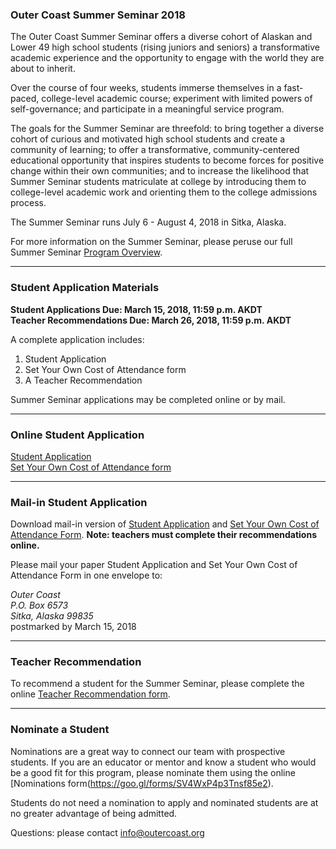 ### Outer Coast Summer Seminar 2018

The Outer Coast Summer Seminar offers a diverse cohort of Alaskan and Lower 49 high school students (rising juniors and seniors) a transformative academic experience and the opportunity to engage with the world they are about to inherit. 

Over the course of four weeks, students immerse themselves in a fast-paced, college-level academic course; experiment with limited powers of self-governance; and participate in a meaningful service program.

The goals for the Summer Seminar are threefold: to bring together a diverse cohort of curious and motivated high school students and create a community of learning; to offer a transformative, community-centered educational opportunity that inspires students to become forces for positive change within their own communities; and to increase the likelihood that Summer Seminar students matriculate at college by introducing them to college-level academic work and orienting them to the college admissions process.

The Summer Seminar runs July 6 - August 4, 2018 in Sitka, Alaska. 

For more information on the Summer Seminar, please peruse our full Summer Seminar [Program Overview](https://docs.google.com/document/d/17uKQuDQ-DmsDRuoPbSXRT9VK5i_VXQHQIBX-O9hsX44/edit).

***

### Student Application Materials

**Student Applications Due: March 15, 2018, 11:59 p.m. AKDT**  
**Teacher Recommendations Due: March 26, 2018, 11:59 p.m. AKDT**

A complete application includes:

1. Student Application  
2. Set Your Own Cost of Attendance form  
3. A Teacher Recommendation  

Summer Seminar applications may be completed online or by mail.

***

### Online Student Application

[Student Application](https://fs29.formsite.com/Gd7elL/form1/index.html)  
[Set Your Own Cost of Attendance form](https://fs29.formsite.com/Gd7elL/form4/index.html)  

***

### Mail-in Student Application 

Download mail-in version of [Student Application](https://drive.google.com/file/d/1CtnJiQxRJHF2odufdE1eI9AJsqavVcX8/view) and [Set Your Own Cost of Attendance Form](https://drive.google.com/file/d/1ovzhQ0NpmymsLt_HszWOiU27VGyKyjCj/view). **Note: teachers must complete their recommendations online.**

Please mail your paper Student Application and Set Your Own Cost of Attendance Form in one envelope to: 

_Outer Coast  
P.O. Box 6573  
Sitka, Alaska 99835_  
postmarked by March 15, 2018  

***

### Teacher Recommendation

To recommend a student for the Summer Seminar, please complete the online [Teacher Recommendation form](https://fs29.formsite.com/Gd7elL/form3/index.html). 

***

### Nominate a Student

Nominations are a great way to connect our team with prospective students. If you are an educator or mentor and know a student who would be a good fit for this program, please nominate them using the online [Nominations form(https://goo.gl/forms/SV4WxP4p3Tnsf85e2). 

Students do not need a nomination to apply and nominated students are at no greater advantage of being admitted.

Questions: please contact [info@outercoast.org](mailto:info@outercoast.org)
